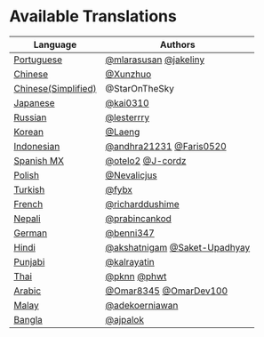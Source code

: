 # Available Translations

| Language                        | Authors                                 |
|---------------------------------|-----------------------------------------|
| [Portuguese](https://bit.ly/3LI8kAc)     | [@mlarasusan](https://github.com/mlarasusan) [@jakeliny](https://github.com/jakeliny)                |
| [Chinese](https://bit.ly/3kE3Ezc)        | [@Xunzhuo](https://github.com/Xunzhuo)                                                               |
| [Chinese(Simplified)](./README.zh-CN.md) | @StarOnTheSky                                                                                        |
| [Japanese](https://bit.ly/38TCVfm)       | [@kai0310](https://github.com/kai0310)                                                               |
| [Russian](https://bit.ly/3w7d7EL)        | [@lesterrry](https://github.com/lesterrry)                                                           |
| [Korean](https://bit.ly/3MS4owN)         | [@Laeng](https://github.com/Laeng)                                                                   |
| [Indonesian](https://bit.ly/3yeTRrI)     | [@andhra21231](https://github.com/andhra21231) [@Faris0520](https://github.com/Faris0520)            | 
| [Spanish MX](https://bit.ly/3wqpwUz)     | [@otelo2](https://github.com/otelo2) [@J-cordz](https://github.com/J-cordz)                          |
| [Polish](https://bit.ly/38c411k)         | [@Nevalicjus](https://github.com/Nevalicjus)                                                         | 
| [Turkish](./README.tr.md)                | [@fybx](https://github.com/fybx)                                                                     |                                                        
| [French](./README.fr.md)                 | [@richarddushime](https://github.com/richarddushime)                                                 |
| [Nepali](./README.np.md)                 | [@prabincankod](https://github.com/prabincankod)                                                     |
| [German](./README.de.md)                 | [@benni347](https://github.com/benni347)                                                             |
| [Hindi](./README.hi.md)                  | [@akshatnigam](https://github.com/akshatnigam) [@Saket-Upadhyay](https://github.com/Saket-Upadhyay)  |                    
| [Punjabi]()                              | [@kalrayatin](https://github.com/kalrayatin)                                                         |
| [Thai](./README.th.md)                   | [@pknn](https://github.com/pknn) [@phwt](https://github.com/phwt)                                    | 
| [Arabic](./README.ar.md)                 | [@Omar8345](https://github.com/Omar8345) [@OmarDev100](https://github.com/OmarDev100)                | 
| [Malay](./README.may.md)                 | [@adekoerniawan](https://github.com/adekoerniawan)                                                   |
| [Bangla](./README.bn_bd.md)             | [@ajpalok](https://github.com/ajpalok)                                   |
